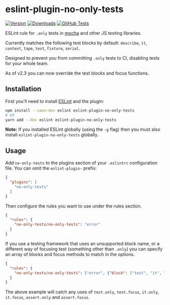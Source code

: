 # eslint-plugin-no-only-tests

[![Version](https://img.shields.io/npm/v/eslint-plugin-no-only-tests.svg)](https://www.npmjs.com/package/eslint-plugin-no-only-tests) [![Downloads](https://img.shields.io/npm/dm/eslint-plugin-no-only-tests.svg)](https://npmcharts.com/compare/eslint-plugin-no-only-tests?minimal=true) [![GitHub Tests](https://github.com/levibuzolic/eslint-plugin-no-only-tests/workflows/Tests/badge.svg)](https://github.com/levibuzolic/eslint-plugin-no-only-tests/actions?query=workflow%3ATests)

ESLint rule for `.only` tests in [mocha](https://mochajs.org/) and other JS testing libraries.

Currently matches the following test blocks by default: `describe`, `it`, `context`, `tape`, `test`, `fixture`, `serial`.

Designed to prevent you from committing `.only` tests to CI, disabling tests for your whole team.

As of v2.3 you can now override the test blocks and focus functions.

## Installation

First you'll need to install [ESLint](http://eslint.org) and the plugin:

```bash
npm install --save-dev eslint eslint-plugin-no-only-tests
# OR
yarn add --dev eslint eslint-plugin-no-only-tests
```

**Note:** If you installed ESLint globally (using the `-g` flag) then you must also install `eslint-plugin-no-only-tests` globally.

## Usage

Add `no-only-tests` to the plugins section of your `.eslintrc` configuration file. You can omit the `eslint-plugin-` prefix:

```json
{
  "plugins": [
    "no-only-tests"
  ]
}
```

Then configure the rules you want to use under the rules section.

```json
{
  "rules": {
    "no-only-tests/no-only-tests": "error"
  }
}
```

If you use a testing framework that uses an unsupported block name, or a different way of focusing test (something other than `.only`) you can specify an array of blocks and focus methods to match in the options.

```json
{
  "rules": {
    "no-only-tests/no-only-tests": ["error", {"block": ["test", "it", "assert"], "focus": ["only", "focus"]}]
  }
}
```

The above example will catch any uses of `test.only`, `test.focus`, `it.only`, `it.focus`, `assert.only` and `assert.focus`.
